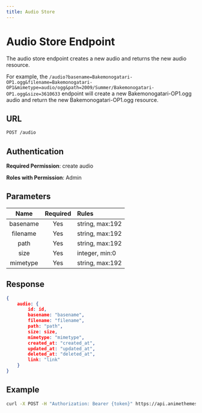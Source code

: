 ```yaml
---
title: Audio Store
---
```


# Audio Store Endpoint

The audio store endpoint creates a new audio and returns the new audio resource.

For example, the `/audio?basename=Bakemonogatari-OP1.ogg&filename=Bakemonogatari-OP1&mimetype=audio/ogg&path=2009/Summer/Bakemonogatari-OP1.ogg&size=3610633` endpoint will create a new Bakemonogatari-OP1.ogg audio and return the new Bakemonogatari-OP1.ogg resource.

## URL

```sh
POST /audio
```

## Authentication

**Required Permission**: create audio

**Roles with Permission**: Admin

## Parameters

| Name       | Required | Rules           |
| :--------: | :------: | :-------------- |
| basename   | Yes      | string, max:192 |
| filename   | Yes      | string, max:192 |
| path       | Yes      | string, max:192 |
| size       | Yes      | integer, min:0  |
| mimetype   | Yes      | string, max:192 |

## Response

```json
{
    audio: {
        id: id,
        basename: "basename",
        filename: "filename",
        path: "path",
        size: size,
        mimetype: "mimetype",
        created_at: "created_at",
        updated_at: "updated_at",
        deleted_at: "deleted_at",
        link: "link"
    }
}
```

## Example

```bash
curl -X POST -H "Authorization: Bearer {token}" https://api.animethemes.moe/audio/
```

